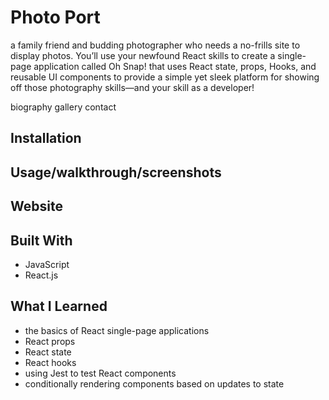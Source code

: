 # Photo Port

 a family friend and budding photographer who needs a no-frills site to display photos. You’ll use your newfound React skills to create a single-page application called Oh Snap! that uses React state, props, Hooks, and reusable UI components to provide a simple yet sleek platform for showing off those photography skills—and your skill as a developer!
 
 biography
 gallery
 contact 


## Installation

## Usage/walkthrough/screenshots

## Website

## Built With
* JavaScript
* React.js

## What I Learned
* the basics of React single-page applications
* React props
* React state
* React hooks
* using Jest to test React components
* conditionally rendering components based on updates to state
